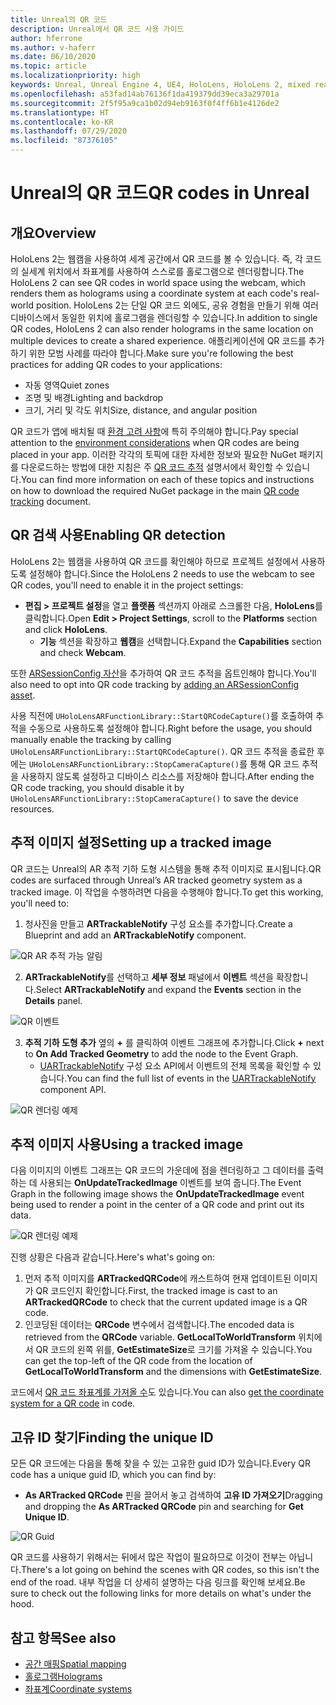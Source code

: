 ```yaml
---
title: Unreal의 QR 코드
description: Unreal에서 QR 코드 사용 가이드
author: hferrone
ms.author: v-haferr
ms.date: 06/10/2020
ms.topic: article
ms.localizationpriority: high
keywords: Unreal, Unreal Engine 4, UE4, HoloLens, HoloLens 2, mixed reality, 개발, 기능, 설명서, 가이드, 홀로그램, qr 코드
ms.openlocfilehash: a53fad14ab76136f1da419379dd39eca3a29701a
ms.sourcegitcommit: 2f5f95a9ca1b02d94eb9163f0f4ff6b1e4126de2
ms.translationtype: HT
ms.contentlocale: ko-KR
ms.lasthandoff: 07/29/2020
ms.locfileid: "87376105"
---
```

# <a name="qr-codes-in-unreal"></a><span data-ttu-id="b8e27-104">Unreal의 QR 코드</span><span class="sxs-lookup"><span data-stu-id="b8e27-104">QR codes in Unreal</span></span>

## <a name="overview"></a><span data-ttu-id="b8e27-105">개요</span><span class="sxs-lookup"><span data-stu-id="b8e27-105">Overview</span></span>

<span data-ttu-id="b8e27-106">HoloLens 2는 웹캠을 사용하여 세계 공간에서 QR 코드를 볼 수 있습니다. 즉, 각 코드의 실세계 위치에서 좌표계를 사용하여 스스로를 홀로그램으로 렌더링합니다.</span><span class="sxs-lookup"><span data-stu-id="b8e27-106">The HoloLens 2 can see QR codes in world space using the webcam, which renders them as holograms using a coordinate system at each code's real-world position.</span></span>  <span data-ttu-id="b8e27-107">HoloLens 2는 단일 QR 코드 외에도, 공유 경험을 만들기 위해 여러 디바이스에서 동일한 위치에 홀로그램을 렌더링할 수 있습니다.</span><span class="sxs-lookup"><span data-stu-id="b8e27-107">In addition to single QR codes, HoloLens 2 can also render holograms in the same location on multiple devices to create a shared experience.</span></span> <span data-ttu-id="b8e27-108">애플리케이션에 QR 코드를 추가하기 위한 모범 사례를 따라야 합니다.</span><span class="sxs-lookup"><span data-stu-id="b8e27-108">Make sure you're following the best practices for adding QR codes to your applications:</span></span>

- <span data-ttu-id="b8e27-109">자동 영역</span><span class="sxs-lookup"><span data-stu-id="b8e27-109">Quiet zones</span></span>
- <span data-ttu-id="b8e27-110">조명 및 배경</span><span class="sxs-lookup"><span data-stu-id="b8e27-110">Lighting and backdrop</span></span>
- <span data-ttu-id="b8e27-111">크기, 거리 및 각도 위치</span><span class="sxs-lookup"><span data-stu-id="b8e27-111">Size, distance, and angular position</span></span>

<span data-ttu-id="b8e27-112">QR 코드가 앱에 배치될 때 [환경 고려 사항](environment-considerations-for-hololens.md)에 특히 주의해야 합니다.</span><span class="sxs-lookup"><span data-stu-id="b8e27-112">Pay special attention to the [environment considerations](environment-considerations-for-hololens.md) when QR codes are being placed in your app.</span></span> <span data-ttu-id="b8e27-113">이러한 각각의 토픽에 대한 자세한 정보와 필요한 NuGet 패키지를 다운로드하는 방법에 대한 지침은 주 [QR 코드 추적](qr-code-tracking.md) 설명서에서 확인할 수 있습니다.</span><span class="sxs-lookup"><span data-stu-id="b8e27-113">You can find more information on each of these topics and instructions on how to download the required NuGet package in the main [QR code tracking](qr-code-tracking.md) document.</span></span> 

## <a name="enabling-qr-detection"></a><span data-ttu-id="b8e27-114">QR 검색 사용</span><span class="sxs-lookup"><span data-stu-id="b8e27-114">Enabling QR detection</span></span>
<span data-ttu-id="b8e27-115">HoloLens 2는 웹캠을 사용하여 QR 코드를 확인해야 하므로 프로젝트 설정에서 사용하도록 설정해야 합니다.</span><span class="sxs-lookup"><span data-stu-id="b8e27-115">Since the HoloLens 2 needs to use the webcam to see QR codes, you'll need to enable it in the project settings:</span></span>
- <span data-ttu-id="b8e27-116">**편집 > 프로젝트 설정**을 열고 **플랫폼** 섹션까지 아래로 스크롤한 다음, **HoloLens**를 클릭합니다.</span><span class="sxs-lookup"><span data-stu-id="b8e27-116">Open **Edit > Project Settings**, scroll to the **Platforms** section and click **HoloLens**.</span></span>
    + <span data-ttu-id="b8e27-117">**기능** 섹션을 확장하고 **웹캠**을 선택합니다.</span><span class="sxs-lookup"><span data-stu-id="b8e27-117">Expand the **Capabilities** section and check **Webcam**.</span></span>  

<span data-ttu-id="b8e27-118">또한 [ARSessionConfig 자산](https://docs.microsoft.com/windows/mixed-reality/unreal-uxt-ch3#adding-the-session-asset)을 추가하여 QR 코드 추적을 옵트인해야 합니다.</span><span class="sxs-lookup"><span data-stu-id="b8e27-118">You'll also need to opt into QR code tracking by [adding an ARSessionConfig asset](https://docs.microsoft.com/windows/mixed-reality/unreal-uxt-ch3#adding-the-session-asset).</span></span>

<span data-ttu-id="b8e27-119">사용 직전에 `UHoloLensARFunctionLibrary::StartQRCodeCapture()`를 호출하여 추적을 수동으로 사용하도록 설정해야 합니다.</span><span class="sxs-lookup"><span data-stu-id="b8e27-119">Right before the usage, you should manually enable the tracking by calling `UHoloLensARFunctionLibrary::StartQRCodeCapture()`.</span></span> <span data-ttu-id="b8e27-120">QR 코드 추적을 종료한 후에는 `UHoloLensARFunctionLibrary::StopCameraCapture()`를 통해 QR 코드 추적을 사용하지 않도록 설정하고 디바이스 리소스를 저장해야 합니다.</span><span class="sxs-lookup"><span data-stu-id="b8e27-120">After ending the QR code tracking, you should disable it by `UHoloLensARFunctionLibrary::StopCameraCapture()` to save the device resources.</span></span> 

## <a name="setting-up-a-tracked-image"></a><span data-ttu-id="b8e27-121">추적 이미지 설정</span><span class="sxs-lookup"><span data-stu-id="b8e27-121">Setting up a tracked image</span></span>

<span data-ttu-id="b8e27-122">QR 코드는 Unreal의 AR 추적 기하 도형 시스템을 통해 추적 이미지로 표시됩니다.</span><span class="sxs-lookup"><span data-stu-id="b8e27-122">QR codes are surfaced through Unreal’s AR tracked geometry system as a tracked image.</span></span> <span data-ttu-id="b8e27-123">이 작업을 수행하려면 다음을 수행해야 합니다.</span><span class="sxs-lookup"><span data-stu-id="b8e27-123">To get this working, you'll need to:</span></span>
1. <span data-ttu-id="b8e27-124">청사진을 만들고 **ARTrackableNotify** 구성 요소를 추가합니다.</span><span class="sxs-lookup"><span data-stu-id="b8e27-124">Create a Blueprint and add an **ARTrackableNotify** component.</span></span>

![QR AR 추적 가능 알림](images/unreal-spatialmapping-artrackablenotify.PNG)

2. <span data-ttu-id="b8e27-126">**ARTrackableNotify**를 선택하고 **세부 정보** 패널에서 **이벤트** 섹션을 확장합니다.</span><span class="sxs-lookup"><span data-stu-id="b8e27-126">Select **ARTrackableNotify** and expand the **Events** section in the **Details** panel.</span></span> 

![QR 이벤트](images/unreal-spatialmapping-events.PNG)

3. <span data-ttu-id="b8e27-128">**추적 기하 도형 추가** 옆의 **+** 를 클릭하여 이벤트 그래프에 추가합니다.</span><span class="sxs-lookup"><span data-stu-id="b8e27-128">Click **+** next to **On Add Tracked Geometry** to add the node to the Event Graph.</span></span>
    - <span data-ttu-id="b8e27-129">[UARTrackableNotify](https://docs.unrealengine.com/API/Runtime/AugmentedReality/UARTrackableNotifyComponent/index.html) 구성 요소 API에서 이벤트의 전체 목록을 확인할 수 있습니다.</span><span class="sxs-lookup"><span data-stu-id="b8e27-129">You can find the full list of events in the [UARTrackableNotify](https://docs.unrealengine.com/API/Runtime/AugmentedReality/UARTrackableNotifyComponent/index.html) component API.</span></span> 

![QR 렌더링 예제](images/unreal-qr-codes-tracked-geometry.png)

## <a name="using-a-tracked-image"></a><span data-ttu-id="b8e27-131">추적 이미지 사용</span><span class="sxs-lookup"><span data-stu-id="b8e27-131">Using a tracked image</span></span>
<span data-ttu-id="b8e27-132">다음 이미지의 이벤트 그래프는 QR 코드의 가운데에 점을 렌더링하고 그 데이터를 출력하는 데 사용되는 **OnUpdateTrackedImage** 이벤트를 보여 줍니다.</span><span class="sxs-lookup"><span data-stu-id="b8e27-132">The Event Graph in the following image shows the **OnUpdateTrackedImage** event being used to render a point in the center of a QR code and print out its data.</span></span> 

![QR 렌더링 예제](images/unreal-qr-render.PNG)

<span data-ttu-id="b8e27-134">진행 상황은 다음과 같습니다.</span><span class="sxs-lookup"><span data-stu-id="b8e27-134">Here's what's going on:</span></span>
1. <span data-ttu-id="b8e27-135">먼저 추적 이미지를 **ARTrackedQRCode**에 캐스트하여 현재 업데이트된 이미지가 QR 코드인지 확인합니다.</span><span class="sxs-lookup"><span data-stu-id="b8e27-135">First, the tracked image is cast to an **ARTrackedQRCode** to check that the current updated image is a QR code.</span></span>  
2. <span data-ttu-id="b8e27-136">인코딩된 데이터는 **QRCode** 변수에서 검색합니다.</span><span class="sxs-lookup"><span data-stu-id="b8e27-136">The encoded data is retrieved from the **QRCode** variable.</span></span> <span data-ttu-id="b8e27-137">**GetLocalToWorldTransform** 위치에서 QR 코드의 왼쪽 위를, **GetEstimateSize**로 크기를 가져올 수 있습니다.</span><span class="sxs-lookup"><span data-stu-id="b8e27-137">You can get the top-left of the QR code from the location of **GetLocalToWorldTransform** and the dimensions with **GetEstimateSize**.</span></span> 

<span data-ttu-id="b8e27-138">코드에서 [QR 코드 좌표계를 가져올 수](https://docs.microsoft.com/windows/mixed-reality/qr-code-tracking#getting-the-coordinate-system-for-a-qr-code)도 있습니다.</span><span class="sxs-lookup"><span data-stu-id="b8e27-138">You can also [get the coordinate system for a QR code](https://docs.microsoft.com/windows/mixed-reality/qr-code-tracking#getting-the-coordinate-system-for-a-qr-code) in code.</span></span>

## <a name="finding-the-unique-id"></a><span data-ttu-id="b8e27-139">고유 ID 찾기</span><span class="sxs-lookup"><span data-stu-id="b8e27-139">Finding the unique ID</span></span>
<span data-ttu-id="b8e27-140">모든 QR 코드에는 다음을 통해 찾을 수 있는 고유한 guid ID가 있습니다.</span><span class="sxs-lookup"><span data-stu-id="b8e27-140">Every QR code has a unique guid ID, which you can find by:</span></span>
- <span data-ttu-id="b8e27-141">**As ARTracked QRCode** 핀을 끌어서 놓고 검색하여 **고유 ID 가져오기**</span><span class="sxs-lookup"><span data-stu-id="b8e27-141">Dragging and dropping the **As ARTracked QRCode**  pin and searching for **Get Unique ID**.</span></span>

![QR Guid](images/unreal-qr-guid.PNG)

<span data-ttu-id="b8e27-143">QR 코드를 사용하기 위해서는 뒤에서 많은 작업이 필요하므로 이것이 전부는 아닙니다.</span><span class="sxs-lookup"><span data-stu-id="b8e27-143">There's a lot going on behind the scenes with QR codes, so this isn't the end of the road.</span></span> <span data-ttu-id="b8e27-144">내부 작업을 더 상세히 설명하는 다음 링크를 확인해 보세요.</span><span class="sxs-lookup"><span data-stu-id="b8e27-144">Be sure to check out the following links for more details on what's under the hood.</span></span>

## <a name="see-also"></a><span data-ttu-id="b8e27-145">참고 항목</span><span class="sxs-lookup"><span data-stu-id="b8e27-145">See also</span></span>
* [<span data-ttu-id="b8e27-146">공간 매핑</span><span class="sxs-lookup"><span data-stu-id="b8e27-146">Spatial mapping</span></span>](spatial-mapping.md)
* [<span data-ttu-id="b8e27-147">홀로그램</span><span class="sxs-lookup"><span data-stu-id="b8e27-147">Holograms</span></span>](hologram.md)
* [<span data-ttu-id="b8e27-148">좌표계</span><span class="sxs-lookup"><span data-stu-id="b8e27-148">Coordinate systems</span></span>](coordinate-systems.md)

